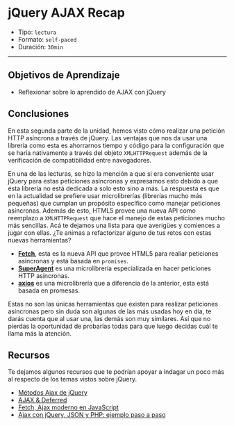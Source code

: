 # jQuery AJAX Recap

- Tipo: `lectura`
- Formato: `self-paced`
- Duración: `30min`

***

## Objetivos de Aprendizaje

- Reflexionar sobre lo aprendido de AJAX con jQuery

## Conclusiones

En esta segunda parte de la unidad, hemos visto cómo realizar una petición HTTP
asíncrona a través de jQuery. Las ventajas que nos da usar una librería como
esta es ahorrarnos tiempo y código para la configuración que se haría
nativamente a través del objeto `XMLHTTPRequest` además de la verificación
de compatibilidad entre navegadores.

En una de las lecturas, se hizo la mención a que si era conveniente usar jQuery
para estas peticiones asíncronas y expresamos esto debido a que ésta librería
no está dedicada a solo esto sino a más. La respuesta es que en la actualidad
se prefiere usar microlibrerías (librerías mucho más pequeñas) que cumplan un
propósito específico como manejar peticiones asíncronas. Además de esto, HTML5
provee una nueva API como reemplazo a `XMLHTTPRequest` que hace el manejo de
estas peticiones mucho más sencillas. Acá te dejamos una lista para que
averigües y comiences a jugar con ellas. ¿Te animas a refactorizar alguno de tus
retos con estas nuevas herramientas?

- **[Fetch](https://developer.mozilla.org/es/docs/Web/API/Fetch_API/Utilizando_Fetch)**,
  esta es la nueva API que provee HTML5 para realiar peticiones asíncronas y
  está basada en `promises`.
- **[SuperAgent](https://github.com/visionmedia/superagent)** es una
  microlibrería especializada en hacer peticiones HTTP asíncronas.
- **[axios](https://github.com/axios/axios)** es una microlibrería que a
  diferencia de la anterior, esta está basada en promesas.

Estas no son las únicas herramientas que existen para realizar peticiones
asíncronas pero sin duda son algunas de las más usadas hoy en día, te darás
cuenta que al usar una, las demás son muy similares. Así que no pierdas la
oportunidad de probarlas todas para que luego decidas cuál te llama más la
atención.

## Recursos

Te dejamos algunos recursos que te podrían apoyar a indagar un poco más al
respecto de los temas vistos sobre jQuery.

- [Métodos Ajax de jQuery](http://librosweb.es/libro/fundamentos_jquery/capitulo_7/metodos_ajax_de_jquery.html)
- [AJAX & Deferred](http://jqfundamentals.com/chapter/ajax-deferreds)
- [Fetch, Ajax moderno en JavaScript](https://desarrolloweb.com/articulos/fetch-ajax-javascript.html)
- [Ajax con jQuery, JSON y PHP: ejemplo paso a paso](https://cybmeta.com/ajax-con-json-y-php-ejemplo-paso-a-paso)
